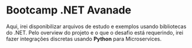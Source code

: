 # Bootcamp .NET Avanade

Aqui, irei disponibilizar arquivos de estudo e exemplos usando bibliotecas do .NET.
Pelo overview do projeto e o que o desafio está requerindo, irei fazer integrações discretas usando **Python** para Microservices.
